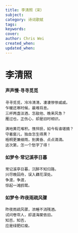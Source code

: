 ```yaml
---
title: 李清照（宋）
subject: 
category: 诗词歌赋
tags: 
keywords: 
cover: 
author: Chris Wei
created_when: 
updated_when: 
---
```


# 李清照

#### 声声慢·寻寻觅觅

```
寻寻觅觅，冷冷清清，凄凄惨惨戚戚。
乍暖还寒时候，最难将息。
三杯两盏淡酒，怎敌他、晚来风急？
雁过也，正伤心，却是旧时相识。

满地黄花堆积。憔悴损，如今有谁堪摘？
守着窗儿，独自怎生得黑？
梧桐更兼细雨，到黄昏、点点滴滴。
这次第，怎一个愁字了得！
```

#### 如梦令·常记溪亭日暮

```
常记溪亭日暮，沉醉不知归路，
兴尽晚回舟，误入藕花深处。
争渡，争渡，
惊起一滩鸥鹭。
```

#### 如梦令·昨夜雨疏风骤

```
昨夜雨疏风骤，浓睡不消残酒。
试问卷帘人，却道海棠依旧。
知否，知否，
应是绿肥红瘦。
```
